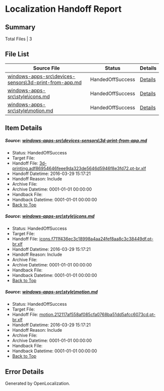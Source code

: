 # <a name='report-top'></a> Localization Handoff Report

## Summary
 Total Files | 3

## File List
 Source File | Status | Details 
 ----------- | ------ | ------- 
 [windows-apps-src\devices-sensors\3d-print-from-app.md](https://github.com/Microsoft/windows-apps/blob/4478915d3413b05e413c6d5be32b46cc8853e5b1/windows-apps-src/devices-sensors/3d-print-from-app.md) | HandedOffSuccess | [Details](#cff85c5a2446c6c16faba670ad43135a8be6afc71901)
 [windows-apps-src\style\icons.md](https://github.com/Microsoft/windows-apps/blob/4478915d3413b05e413c6d5be32b46cc8853e5b1/windows-apps-src/style/icons.md) | HandedOffSuccess | [Details](#d5f3c4c6c17731700f4cdc746c8ddee3e23f17303412)
 [windows-apps-src\style\motion.md](https://github.com/Microsoft/windows-apps/blob/4478915d3413b05e413c6d5be32b46cc8853e5b1/windows-apps-src/style/motion.md) | HandedOffSuccess | [Details](#ee486b6203ccd01c17ef836a7b9837bfe43248e03479)

## Item Details
##### <a name='cff85c5a2446c6c16faba670ad43135a8be6afc71901'></a> Source: [windows-apps-src\devices-sensors\3d-print-from-app.md](https://github.com/Microsoft/windows-apps/blob/4478915d3413b05e413c6d5be32b46cc8853e5b1/windows-apps-src/devices-sensors/3d-print-from-app.md)
* Status: HandedOffSuccess
* Target File: 
* Handoff File: [3d-printing.adf86954646feee9da323de5646d5946f8e3fd72.pt-br.xlf](https://github.com/Microsoft/WDG.handoff/blob/41b32a4542e1acf7688ca60750e1f3fc026d667c/ol-handoff/Microsoft/windows-apps.pt-br/master/3d-printing.adf86954646feee9da323de5646d5946f8e3fd72.pt-br.xlf)
* Handoff Datetime: 2016-03-29 15:17:21
* Handoff Reason: Include
* Archive File: 
* Archive Datetime: 0001-01-01 00:00:00
* Handback File: 
* Handback Datetime: 0001-01-01 00:00:00
* [Back to Top](#report-top)

##### <a name='d5f3c4c6c17731700f4cdc746c8ddee3e23f17303412'></a> Source: [windows-apps-src\style\icons.md](https://github.com/Microsoft/windows-apps/blob/4478915d3413b05e413c6d5be32b46cc8853e5b1/windows-apps-src/style/icons.md)
* Status: HandedOffSuccess
* Target File: 
* Handoff File: [icons.f711f436ec3c18998a4aa24fef8aa8c3c38449df.pt-br.xlf](https://github.com/Microsoft/WDG.handoff/blob/41b32a4542e1acf7688ca60750e1f3fc026d667c/ol-handoff/Microsoft/windows-apps.pt-br/master/icons.f711f436ec3c18998a4aa24fef8aa8c3c38449df.pt-br.xlf)
* Handoff Datetime: 2016-03-29 15:17:21
* Handoff Reason: Include
* Archive File: 
* Archive Datetime: 0001-01-01 00:00:00
* Handback File: 
* Handback Datetime: 0001-01-01 00:00:00
* [Back to Top](#report-top)

##### <a name='ee486b6203ccd01c17ef836a7b9837bfe43248e03479'></a> Source: [windows-apps-src\style\motion.md](https://github.com/Microsoft/windows-apps/blob/4478915d3413b05e413c6d5be32b46cc8853e5b1/windows-apps-src/style/motion.md)
* Status: HandedOffSuccess
* Target File: 
* Handoff File: [motion.212117af558af085cfa0768ba51dd5afcc6073cd.pt-br.xlf](https://github.com/Microsoft/WDG.handoff/blob/41b32a4542e1acf7688ca60750e1f3fc026d667c/ol-handoff/Microsoft/windows-apps.pt-br/master/motion.212117af558af085cfa0768ba51dd5afcc6073cd.pt-br.xlf)
* Handoff Datetime: 2016-03-29 15:17:21
* Handoff Reason: Include
* Archive File: 
* Archive Datetime: 0001-01-01 00:00:00
* Handback File: 
* Handback Datetime: 0001-01-01 00:00:00
* [Back to Top](#report-top)


## Error Details

Generated by OpenLocalization.
